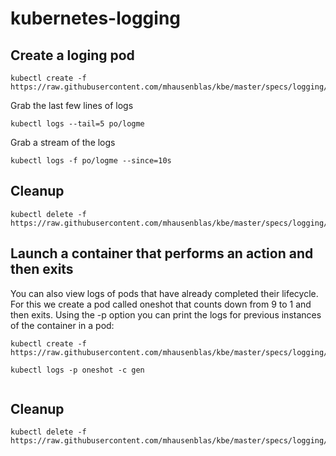 # kubernetes-logging

## Create a loging pod

```
kubectl create -f https://raw.githubusercontent.com/mhausenblas/kbe/master/specs/logging/pod.yaml
```

Grab the last few lines of logs

```
kubectl logs --tail=5 po/logme

```

Grab a stream of the logs

```
kubectl logs ‐f po/logme ‐‐since=10s
```

## Cleanup

```
kubectl delete -f https://raw.githubusercontent.com/mhausenblas/kbe/master/specs/logging/pod.yaml
```

## Launch a container that performs an action and then exits


You can also view logs of pods that have already completed their lifecycle. For this we create a pod called oneshot that counts down from 9 to 1 and then exits. Using the -p option you can print the logs for previous instances of the container in a pod:

```
kubectl create -f https://raw.githubusercontent.com/mhausenblas/kbe/master/specs/logging/oneshotpod.yaml

kubectl logs -p oneshot -c gen


```


## Cleanup

```
kubectl delete -f https://raw.githubusercontent.com/mhausenblas/kbe/master/specs/logging/oneshotpod.yaml

```
